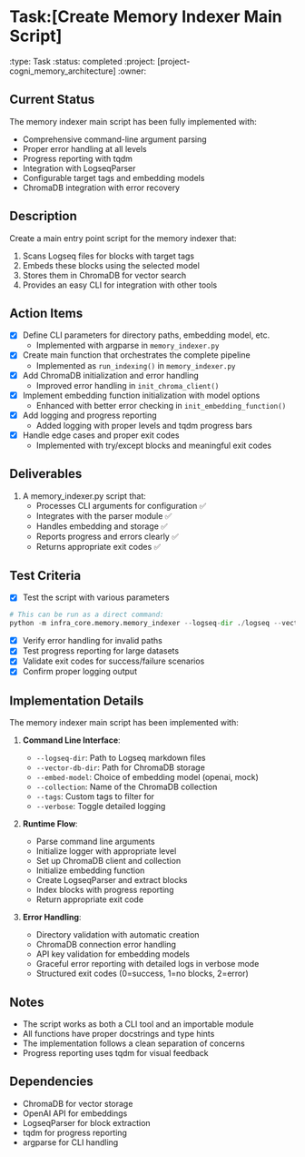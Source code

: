 # Task:[Create Memory Indexer Main Script]
:type: Task
:status: completed
:project: [project-cogni_memory_architecture]
:owner: 

## Current Status
The memory indexer main script has been fully implemented with:
- Comprehensive command-line argument parsing
- Proper error handling at all levels
- Progress reporting with tqdm
- Integration with LogseqParser
- Configurable target tags and embedding models
- ChromaDB integration with error recovery

## Description
Create a main entry point script for the memory indexer that:
1. Scans Logseq files for blocks with target tags
2. Embeds these blocks using the selected model
3. Stores them in ChromaDB for vector search
4. Provides an easy CLI for integration with other tools

## Action Items
- [x] Define CLI parameters for directory paths, embedding model, etc.
  - Implemented with argparse in `memory_indexer.py`
- [x] Create main function that orchestrates the complete pipeline
  - Implemented as `run_indexing()` in `memory_indexer.py`
- [x] Add ChromaDB initialization and error handling
  - Improved error handling in `init_chroma_client()`
- [x] Implement embedding function initialization with model options
  - Enhanced with better error checking in `init_embedding_function()`
- [x] Add logging and progress reporting
  - Added logging with proper levels and tqdm progress bars
- [x] Handle edge cases and proper exit codes
  - Implemented with try/except blocks and meaningful exit codes

## Deliverables
1. A memory_indexer.py script that:
   - Processes CLI arguments for configuration ✅
   - Integrates with the parser module ✅
   - Handles embedding and storage ✅
   - Reports progress and errors clearly ✅
   - Returns appropriate exit codes ✅

## Test Criteria
- [x] Test the script with various parameters
```python
# This can be run as a direct command:
python -m infra_core.memory.memory_indexer --logseq-dir ./logseq --vector-db-dir ./cogni-memory/chroma --embed-model mock --tags thought broadcast
```

- [x] Verify error handling for invalid paths
- [x] Test progress reporting for large datasets
- [x] Validate exit codes for success/failure scenarios
- [x] Confirm proper logging output

## Implementation Details
The memory indexer main script has been implemented with:

1. **Command Line Interface**:
   - `--logseq-dir`: Path to Logseq markdown files
   - `--vector-db-dir`: Path for ChromaDB storage
   - `--embed-model`: Choice of embedding model (openai, mock)
   - `--collection`: Name of the ChromaDB collection
   - `--tags`: Custom tags to filter for
   - `--verbose`: Toggle detailed logging

2. **Runtime Flow**:
   - Parse command line arguments
   - Initialize logger with appropriate level
   - Set up ChromaDB client and collection
   - Initialize embedding function
   - Create LogseqParser and extract blocks
   - Index blocks with progress reporting
   - Return appropriate exit code

3. **Error Handling**:
   - Directory validation with automatic creation
   - ChromaDB connection error handling
   - API key validation for embedding models
   - Graceful error reporting with detailed logs in verbose mode
   - Structured exit codes (0=success, 1=no blocks, 2=error)

## Notes
- The script works as both a CLI tool and an importable module
- All functions have proper docstrings and type hints
- The implementation follows a clean separation of concerns
- Progress reporting uses tqdm for visual feedback

## Dependencies
- ChromaDB for vector storage
- OpenAI API for embeddings
- LogseqParser for block extraction
- tqdm for progress reporting
- argparse for CLI handling 